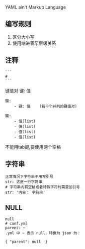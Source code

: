
YAML ain't Markup Language

## 编写规则
1. 区分大小写
1. 使用缩进表示层级关系


## 注释 
    ```
    #
    ```
键值对
    键: 值

    键:
        - 键: 值    (若干个并列的键值对)

    键:
        - 值(list)
        - 值(list)
        - 值(list)
        - 值(list)

不能用tab键,要使用两个空格

## 字符串
```
正常情况下字符串不用写引号
str: 这是一行字符串
# 字符串内有空格或者特殊字符时需要加引号
str: '内容： 字符串'
```

## NULL
```
null
# conf.yml
parent: ~
.yml 中 ~ 表示 null，转换为 json 为：

{ "parent": null  }
```
